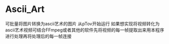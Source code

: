 # Ascii_Art
可批量将图片转换为ascii艺术的图片
从pTov开始运行
如果想实现将视频转化为ascii艺术视频可结合FFmpeg或者其他的软件先将视频的每一帧提取出来用本程序进行处理再将处理后的每一帧连接
